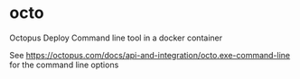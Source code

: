 # octo
Octopus Deploy Command line tool in a docker container

See https://octopus.com/docs/api-and-integration/octo.exe-command-line for the command line options